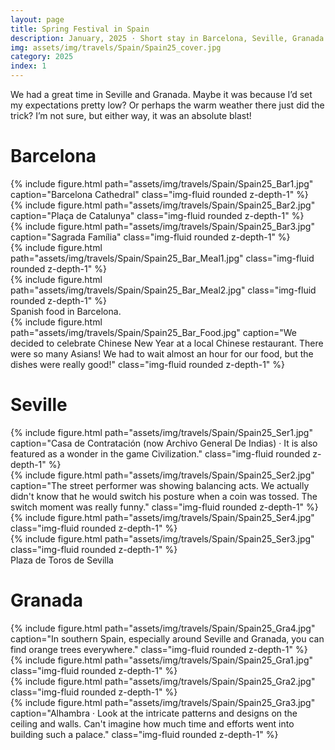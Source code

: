 ```yaml
---
layout: page
title: Spring Festival in Spain
description: January, 2025 · Short stay in Barcelona, Seville, Granada.
img: assets/img/travels/Spain/Spain25_cover.jpg
category: 2025
index: 1
---
```


We had a great time in Seville and Granada. Maybe it was because I’d set my expectations pretty low? Or perhaps the warm weather there just did the trick? I’m not sure, but either way, it was an absolute blast!

# Barcelona

<div class="row">
    <div class="col-sm mt-3 mt-md-0">
        {% include figure.html path="assets/img/travels/Spain/Spain25_Bar1.jpg" caption="Barcelona Cathedral" class="img-fluid rounded z-depth-1" %}
    </div>
    <div class="col-sm mt-3 mt-md-0">
        {% include figure.html path="assets/img/travels/Spain/Spain25_Bar2.jpg" caption="Plaça de Catalunya" class="img-fluid rounded z-depth-1" %}
    </div>
    <div class="col-sm mt-3 mt-md-0">
        {% include figure.html path="assets/img/travels/Spain/Spain25_Bar3.jpg" caption="Sagrada Família" class="img-fluid rounded z-depth-1" %}
    </div>
</div>

<div class="row">
    <div class="col-sm mt-3 mt-md-0">
        {% include figure.html path="assets/img/travels/Spain/Spain25_Bar_Meal1.jpg" class="img-fluid rounded z-depth-1" %}
    </div>
    <div class="col-sm mt-3 mt-md-0">
        {% include figure.html path="assets/img/travels/Spain/Spain25_Bar_Meal2.jpg" class="img-fluid rounded z-depth-1" %}
    </div>
</div>
<div class="caption">
    Spanish food in Barcelona.
</div>

<div class="row">
    <div class="col-sm mt-3 mt-md-0">
        {% include figure.html path="assets/img/travels/Spain/Spain25_Bar_Food.jpg" caption="We decided to celebrate Chinese New Year at a local Chinese restaurant. There were so many Asians! We had to wait almost an hour for our food, but the dishes were really good!" class="img-fluid rounded z-depth-1" %}
    </div>
</div>

# Seville
<div class="row">
    <div class="col-sm mt-3 mt-md-0">
        {% include figure.html path="assets/img/travels/Spain/Spain25_Ser1.jpg" caption="Casa de Contratación (now Archivo General De Indias) · It is also featured as a wonder in the game Civilization." class="img-fluid rounded z-depth-1" %}
    </div>
</div>

<div class="row">
    <div class="col-sm mt-3 mt-md-0">
        {% include figure.html path="assets/img/travels/Spain/Spain25_Ser2.jpg" caption="The street performer was showing balancing acts. We actually didn't know that he would switch his posture when a coin was tossed. The switch moment was really funny." class="img-fluid rounded z-depth-1" %}
    </div>
</div>

<div class="row justify-content-sm-center">
    <div class="col-sm-8 mt-3 mt-md-0">
        {% include figure.html path="assets/img/travels/Spain/Spain25_Ser4.jpg" class="img-fluid rounded z-depth-1" %}
    </div>
    <div class="col-sm-4 mt-3 mt-md-0">
        {% include figure.html path="assets/img/travels/Spain/Spain25_Ser3.jpg" class="img-fluid rounded z-depth-1" %}
    </div>
</div>
<div class="caption">
    Plaza de Toros de Sevilla
</div>

# Granada
<div class="row">
    <div class="col-sm mt-3 mt-md-0">
        {% include figure.html path="assets/img/travels/Spain/Spain25_Gra4.jpg" caption="In southern Spain, especially around Seville and Granada, you can find orange trees everywhere." class="img-fluid rounded z-depth-1" %}
    </div>
</div>

<div class="row">
    <div class="col-sm mt-3 mt-md-0">
        {% include figure.html path="assets/img/travels/Spain/Spain25_Gra1.jpg" class="img-fluid rounded z-depth-1" %}
    </div>
    <div class="col-sm mt-3 mt-md-0">
        {% include figure.html path="assets/img/travels/Spain/Spain25_Gra2.jpg" class="img-fluid rounded z-depth-1" %}
    </div>
</div>

<div class="row">
    <div class="col-sm mt-3 mt-md-0">
        {% include figure.html path="assets/img/travels/Spain/Spain25_Gra3.jpg" caption="Alhambra · Look at the intricate patterns and designs on the ceiling and walls. Can't imagine how much time and efforts went into building such a palace." class="img-fluid rounded z-depth-1" %}
    </div>
</div>
